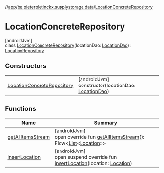 //[app](../../../index.md)/[be.pieterpletinckx.supplystorage.data](../index.md)/[LocationConcreteRepository](index.md)

# LocationConcreteRepository

[androidJvm]\
class [LocationConcreteRepository](index.md)(locationDao: [LocationDao](../-location-dao/index.md)) : [LocationRepository](../-location-repository/index.md)

## Constructors

| | |
|---|---|
| [LocationConcreteRepository](-location-concrete-repository.md) | [androidJvm]<br>constructor(locationDao: [LocationDao](../-location-dao/index.md)) |

## Functions

| Name | Summary |
|---|---|
| [getAllItemsStream](get-all-items-stream.md) | [androidJvm]<br>open override fun [getAllItemsStream](get-all-items-stream.md)(): Flow&lt;[List](https://kotlinlang.org/api/latest/jvm/stdlib/kotlin.collections/-list/index.html)&lt;[Location](../-location/index.md)&gt;&gt; |
| [insertLocation](insert-location.md) | [androidJvm]<br>open suspend override fun [insertLocation](insert-location.md)(location: [Location](../-location/index.md)) |
